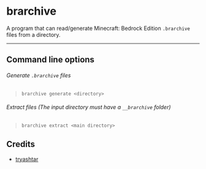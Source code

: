 # brarchive
A program that can read/generate Minecraft: Bedrock Edition `.brarchive` files from a directory.

---
## Command line options
###### Generate `.brarchive` files
> `brarchive generate <directory>`
###### Extract files (The input directory must have a `__brarchive` folder)
> `brarchive extract <main directory>`

## Credits
- [tryashtar](https://gist.github.com/tryashtar/4e62280c1611d744b6aa5d752ab69c15)
